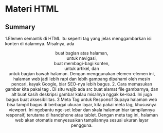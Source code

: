 # Materi HTML

## Summary

1.Elemen semantik di HTML itu seperti tag yang jelas menggambarkan isi konten di dalamnya. Misalnya, ada <header> buat bagian atas halaman, <nav> untuk navigasi, <section> buat membagi-bagi konten, <article> untuk artikel, dan <footer> untuk bagian bawah halaman. Dengan menggunakan elemen-elemen ini, halaman web jadi lebih rapi dan lebih gampang dipahami oleh mesin pencari, kayak Google, biar SEO-nya lebih bagus.
2. Cara memasukan gambar kita pakai tag <img>. Di situ wajib ada src buat alamat file gambarnya, dan alt buat kasih deskripsi gambar kalau misalnya nggak ke-load. Ini juga bagus buat aksesibilitas.
3.Meta Tag untuk Responsif
Supaya halaman web bisa tampil bagus di berbagai ukuran layar, kita pakai meta tag, khususnya viewport. Ini ngebantu nge-set lebar dan skala halaman biar tampilannya responsif, terutama di handphone atau tablet.
Dengan meta tag ini, halaman web akan otomatis menyesuaikan tampilannya sesuai ukuran layar pengguna.
